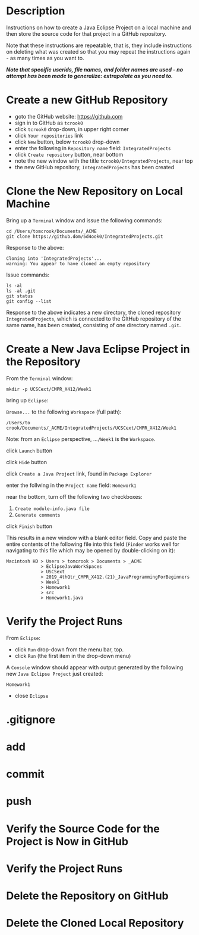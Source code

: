 # Description

Instructions on how to create a Java Eclipse Project on a local machine and then store the source code for that project in a GitHub repository.

Note that these instructions are repeatable, that is, they include instructions on deleting what was created so that you may repeat the instructions again - as many times as you want to.

***Note that specific userids, file names, and folder names are used - no attempt has been made to generalize: extrapolate as you need to.***

# Create a new GitHub Repository

- goto the GitHub website: https://github.com
- sign in to GitHub as `tcrook0`
- click `tcrook0` drop-down, in upper right corner
- click `Your repositories` link
- click `New` button, below `tcrook0` drop-down
- enter the following in `Repository name` field: `IntegratedProjects`
- click `Create repository` button, near bottom
- note the new window with the title `tcrook0/IntegratedProjects`, near top
- the new GitHub repository, `IntegratedProjects` has been created

# Clone the New Repository on Local Machine

Bring up a `Terminal` window and issue the following commands:

```
cd /Users/tomcrook/Documents/_ACME
git clone https://github.dom/5d4ook0/IntegratedProjects.git
```

Response to the above:

```
Cloning into 'IntegratedProjects'...
warning: You appear to have cloned an empty repository
```

Issue commands:

```
ls -al
ls -al .git
git status
git config --list
```

Response to the above indicates a new directory, the cloned repository `IntegratedProjects`, which is connected to the GItHub repository of the same name, has been created, consisting of one directory named `.git`.

# Create a New Java Eclipse Project in the Repository

From the `Terminal` window:

```
mkdir -p UCSCext/CMPR_X412/Week1
```

bring up `Eclipse`:

`Browse...` to the following `Workspace` (full path):

```
/Users/to crook/Documents/_ACME/IntegratedProjects/UCSCext/CMPR_X412/Week1
```

Note: from an `Eclipse` perspective, ...`/Week1` is the `Workspace`.

click `Launch` button

click `Hide` button

click `Create a Java Project` link, found in `Package Explorer`

enter the follwing in the `Project name` field: `Homework1`

near the bottom, turn off the following two checkboxes:
1. `Create module-info.java file`
2. `Generate comments`

click `Finish` button

This results in a new window with a blank editor field. Copy and paste the entire contents of the following file into this field (`Finder` works well for navigating to this file which may be opened by double-clicking on it):

```
Macintosh HD > Users > tomcrook > Documents > _ACME
             > EclipseJavaWorkSpaces 
             > USCSext
             > 2019_4thQtr_CMPR_X412.(21)_JavaProgrammingForBeginners
             > Week1
             > Homework1
             > src
             > Homework1.java
```

# Verify the Project Runs

From `Eclipse`:

- click `Run` drop-down from the menu bar, top.
- click `Run` (the first item in the drop-down menu)

A `Console` window should appear with output generated by the following new `Java Eclipse Project` just created:

`Homework1`

- close `Eclipse`

# .gitignore

# add

# commit

# push

# Verify the Source Code for the Project is Now in GitHub

# Verify the Project Runs

# Delete the Repository on GitHub

# Delete the Cloned Local Repository
